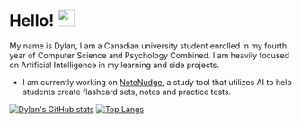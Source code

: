 

<!--
**dylan0356/dylan0356** is a ✨ _special_ ✨ repository because its `README.md` (this file) appears on your GitHub profile.

Here are some ideas to get you started:

- 🔭 I’m currently working on ...
- 🌱 I’m currently learning ...
- 👯 I’m looking to collaborate on ...
- 🤔 I’m looking for help with ...
- 💬 Ask me about ...
- 📫 How to reach me: ...
- 😄 Pronouns: ...
- ⚡ Fun fact: ...
-->

# Hello! <img src="https://c.tenor.com/Wx9IEmZZXSoAAAAi/hi.gif" width="30px">

My name is Dylan, I am a Canadian university student enrolled in my fourth year of Computer Science and Psychology Combined. I am heavily focused on Artificial Intelligence in my learning and side projects.

- I am currently working on [NoteNudge](https://notenudge.com), a study tool that utilizes AI to help students create flashcard sets, notes and practice tests.


[![Dylan's GitHub stats](https://github-readme-stats.vercel.app/api?username=dylan0356&count_private=true&show_icons=true&theme=radical)](https://github.com/anuraghazra/github-readme-stats)
[![Top Langs](https://github-readme-stats.vercel.app/api/top-langs/?username=dylan0356&theme=radical&hide=shaderlab)](https://github.com/anuraghazra/github-readme-stats)

